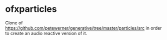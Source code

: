 # ofxparticles
Clone of https://github.com/petewerner/generative/tree/master/particles/src in order to create an audio reactive version of it.

